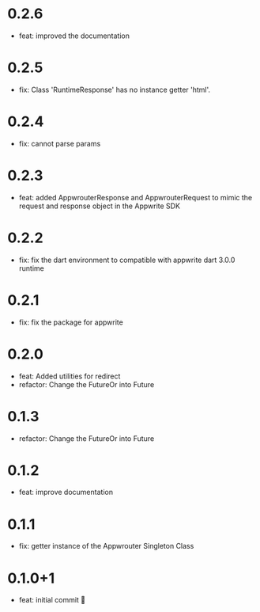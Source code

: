 # 0.2.6

- feat: improved the documentation

# 0.2.5

- fix: Class 'RuntimeResponse' has no instance getter 'html'.

# 0.2.4

- fix: cannot parse params

# 0.2.3

- feat: added AppwrouterResponse and AppwrouterRequest to mimic the request and response object in the Appwrite SDK

# 0.2.2

- fix: fix the dart environment to compatible with appwrite dart 3.0.0 runtime

# 0.2.1

- fix: fix the package for appwrite

# 0.2.0

- feat: Added utilities for redirect
- refactor: Change the FutureOr into Future

# 0.1.3

- refactor: Change the FutureOr into Future

# 0.1.2

- feat: improve documentation

# 0.1.1

- fix: getter instance of the Appwrouter Singleton Class

# 0.1.0+1

- feat: initial commit 🎉
